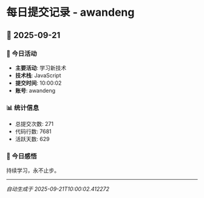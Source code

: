 # 每日提交记录 - awandeng

## 📅 2025-09-21

### 🎯 今日活动
- **主要活动**: 学习新技术
- **技术栈**: JavaScript
- **提交时间**: 10:00:02
- **账号**: awandeng

### 📊 统计信息
- 总提交次数: 271
- 代码行数: 7681
- 活跃天数: 629

### 💭 今日感悟
持续学习，永不止步。

---
*自动生成于 2025-09-21T10:00:02.412272*
